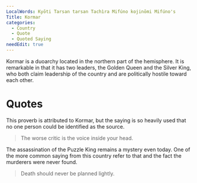 ```yaml
---
LocalWords: Kyōti Tarsan tarsan Tachìra Mifúno kojinōmi Mifúno's
Title: Kormar
categories:
  - Country
  - Quote
  - Quoted Saying
needEdit: true
---
```


Kormar is a duoarchy located in the northern part of the hemisphere. It is remarkable in that it has two leaders, the Golden Queen and the Silver King, who both claim leadership of the country and are politically hostile toward each other.

# Quotes

This proverb is attributed to Kormar, but the saying is so heavily used that no one person could be identified as the source.

> The worse critic is the voice inside your head.

The assassination of the Puzzle King remains a mystery even today. One of the more common saying from this country refer to that and the fact the murderers were never found.

> Death should never be planned lightly.
